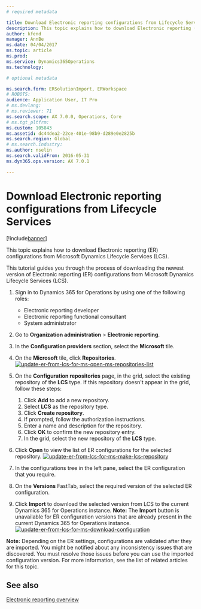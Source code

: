 ```yaml
---
# required metadata

title: Download Electronic reporting configurations from Lifecycle Services
description: This topic explains how to download Electronic reporting (ER) configurations from Microsoft Dynamics Lifecycle Services (LCS).
author: kfend
manager: AnnBe
ms.date: 04/04/2017
ms.topic: article
ms.prod: 
ms.service: Dynamics365Operations
ms.technology: 

# optional metadata

ms.search.form: ERSolutionImport, ERWorkspace
# ROBOTS: 
audience: Application User, IT Pro
# ms.devlang: 
# ms.reviewer: 71
ms.search.scope: AX 7.0.0, Operations, Core
# ms.tgt_pltfrm: 
ms.custom: 105843
ms.assetid: dc44dea2-22ce-401e-98b9-d289e0e2825b
ms.search.region: Global
# ms.search.industry: 
ms.author: nselin
ms.search.validFrom: 2016-05-31
ms.dyn365.ops.version: AX 7.0.1

---
```


# Download Electronic reporting configurations from Lifecycle Services

[!include[banner](../includes/banner.md)]


This topic explains how to download Electronic reporting (ER) configurations from Microsoft Dynamics Lifecycle Services (LCS).

This tutorial guides you through the process of downloading the newest version of Electronic reporting (ER) configurations from Microsoft Dynamics Lifecycle Services (LCS).

1.  Sign in to Dynamics 365 for Operations by using one of the following roles:
    -   Electronic reporting developer
    -   Electronic reporting functional consultant
    -   System administrator

2.  Go to **Organization administration** &gt; **Electronic reporting**.
3.  In the **Configuration providers** section, select the **Microsoft** tile.
4.  On the **Microsoft** tile, click **Repositories**. [![update-er-from-lcs-for-ms-open-ms-repositories-list](./media/update-er-from-lcs-for-ms-open-ms-repositories-list.png)](./media/update-er-from-lcs-for-ms-open-ms-repositories-list.png)
5.  On the **Configuration repositories** page, in the grid, select the existing repository of the **LCS** type. If this repository doesn't appear in the grid, follow these steps:
    1.  Click **Add** to add a new repository.
    2.  Select **LCS** as the repository type.
    3.  Click **Create repository**.
    4. If prompted, follow the authorization instructions.
    5.  Enter a name and description for the repository.
    6.  Click **OK** to confirm the new repository entry.
    7.  In the grid, select the new repository of the **LCS** type.

6.  Click **Open** to view the list of ER configurations for the selected repository. [![update-er-from-lcs-for-ms-make-lcs-repository](./media/update-er-from-lcs-for-ms-make-lcs-repository.png)](./media/update-er-from-lcs-for-ms-make-lcs-repository.png)
7.  In the configurations tree in the left pane, select the ER configuration that you require.
8.  On the **Versions** FastTab, select the required version of the selected ER configuration.
9.  Click **Import** to download the selected version from LCS to the current Dynamics 365 for Operations instance. **Note:** The **Import** button is unavailable for ER configuration versions that are already present in the current Dynamics 365 for Operations instance. [![update-er-from-lcs-for-ms-download-configuration](./media/update-er-from-lcs-for-ms-download-configuration.png)](./media/update-er-from-lcs-for-ms-download-configuration.png)

**Note:** Depending on the ER settings, configurations are validated after they are imported. You might be notified about any inconsistency issues that are discovered. You must resolve those issues before you can use the imported configuration version. For more information, see the list of related articles for this topic.

See also
--------

[Electronic reporting overview](general-electronic-reporting.md)



